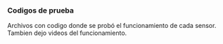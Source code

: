 ### **Codigos de prueba**

Archivos con codigo donde se probó el funcionamiento de cada sensor.
Tambien dejo videos del funcionamiento.